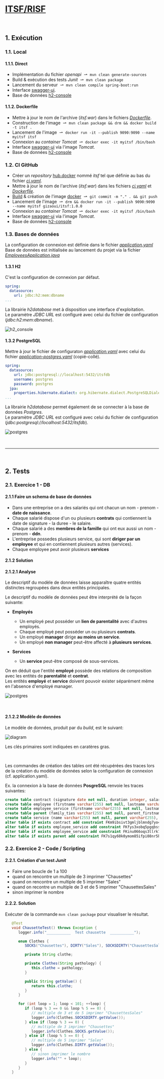 # [ITSF/RISF](https://github.com/gizaoui/itsf)

<br>

## 1. Exécution

### 1.1. Local

#### 1.1.1. Direct

- Implémentation du fichier *openapi* &nbsp;&#8640;&nbsp; `mvn clean generate-sources`
- Build & exécution des tests *Junit* &nbsp;&#8640;&nbsp; `mvn clean package`
- Lancement du serveur &nbsp;&#8640;&nbsp; `mvn clean compile spring-boot:run`
- Interface [swagger-ui](http://localhost:9090/swagger-ui/index.html).
- Base de données [h2-console](http://localhost:9090/h2-console)

#### 1.1.2. Dockerfile
- Mettre à jour le nom de l'archive (*itsf.war*) dans le fichiers [*Dockerfile*](https://github.com/gizaoui/itsf/blob/main/Dockerfile).
- Construction de l'image &nbsp;&#8640;&nbsp; `mvn clean package && drm && docker build -t itsf .`
- Lancement de l'image &nbsp;&#8640;&nbsp; `docker run -it --publish 9090:9090 --name myitsf itsf`
- Connexion au *container* *Tomcat* &nbsp;&#8640;&nbsp; `docker exec -it myitsf /bin/bash`
- Interface [swagger-ui](http://localhost:9090/itsf/swagger-ui/index.html) via l'image *Tomcat*.
- Base de données [h2-console](http://localhost:9090/itsf/h2-console)

### 1.2. CI GitHub

- Créer un *repository* [hub.docker](https://hub.docker.com/) nommé *itsf* tel que définie au bas du fichier [*ci.yaml*](https://github.com/gizaoui/itsf/blob/main/.github/workflows/ci.yaml).
- Mettre à jour le nom de l'archive (*itsf.war*) dans les fichiers [*ci.yaml*](https://github.com/gizaoui/itsf/blob/main/.github/workflows/ci.yaml) et [*Dockerfile*](https://github.com/gizaoui/itsf/blob/main/Dockerfile).
- [Build](https://github.com/gizaoui/itsf/actions) & création de l'image [docker](https://hub.docker.com/repository/docker/gizaoui/itsf/general) &nbsp;&#8640;&nbsp; `git commit -m "." . && git push`
- Lancement de l'image &nbsp;&#8640;&nbsp; `drm && docker run -it --publish 9090:9090 --name myitsf gizaoui/itsf:1.0.0`
- Connexion au *container* *Tomcat* &nbsp;&#8640;&nbsp; `docker exec -it myitsf /bin/bash`
- Interface [swagger-ui](http://localhost:9090/itsf/swagger-ui/index.html) via l'image *Tomcat*.
- Base de données [h2-console](http://localhost:9090/itsf/h2-console)


### 1.3. Bases de données

La configuration de connexion est définie dans le fichier [*application.yaml*](https://github.com/gizaoui/itsf/blob/main/src/main/resources/application.yaml)<br>
Base de données est initialisée au lancement du projet via la fichier [*EmployeesApplication.java*](https://github.com/gizaoui/itsf/blob/main/src/main/java/com/example/EmployeesApplication.java)

#### 1.3.1 H2

C'est la configuration de connexion par défaut. 

```yaml
spring:
  datasource:
    url: jdbc:h2:mem:dbname
...
```

La librairie *h2database* met à disposition une interface d'exploitation.<br>
Le paramètre *JDBC URL* est configuré avec celui du fichier de configuration (*jdbc:h2:mem:dbname*).

![h2_console](pic/h2_console.png)


#### 1.3.2 PostgreSQL

Mettre à jour le fichier de configuraton [*application.yaml*](https://github.com/gizaoui/itsf/blob/main/src/main/resources/application.yaml) avec celui du fichier [*application-postgres.yaml*](https://github.com/gizaoui/itsf/blob/main/src/main/resources/application-postgres.yaml) (copié-collé). 

```yaml
spring:
  datasource:
    url: jdbc:postgresql://localhost:5432/itsfdb
    username: postgres
    password: postgres
  jpa:
    properties.hibernate.dialect: org.hibernate.dialect.PostgreSQLDialect
...
```

La librairie *h2database* permet également de se connecter à la base de données *Postgres*.<br>
Le paramètre *JDBC URL* est configuré avec celui du fichier de configuration (*jdbc:postgresql://localhost:5432/itsfdb*).

![postgres](pic/postgres.png)


<br>

---

<br>

## 2. Tests

### 2.1. Exercice 1 - DB

#### 2.1.1 Faire un schema de base de données

- Dans une entreprise on a des salariés qui ont chacun un nom - prenom - **date de naissance**.
- Chaque salarié dispose d'un ou plusieurs **contrats** qui contiennent la date de signature - la duree - le salaire.
- Chaque salarié a des **membres de la famille** qui ont eux aussi un nom - prenom - **ddn**.
- L'entreprise possedes plusieurs service, qui sont **diriger par un employee** et qui en contiennent plusieurs autres (services).
- Chaque employee peut avoir plusieurs **services**


#### 2.1.2 Solution

#### 2.1.2.1 Analyse

Le descriptif du modèle de données laisse apparaître quatre entités distinctes regroupées dans deux entités principales.

Le descriptif du modèle de données peut être interprété de la façon suivante:

- **Employés**
    - Un employé peut posséder un **lien de parentalité** avec d'autres employés.
    - Chaque employé peut posséder un ou plusieurs **contrats**.
    - Un employé **manager** dirige **au moins un service**.
    - Un employé **non manager** peut-être affecté à **plusieurs services**.

- **Services**
    - Un **service** peut-être composé de sous-services.

On en déduit que l'entité **employé** possède des relations de composition avec les entités de **parentalité** et **contrat**.<br>
Les entités **employé** et **service** doivent pouvoir exister séparément même en l'absence d'employé manager.  
 
![postgres](pic/api.png)

<br>

#### 2.1.2.2 Modèle de données

Le modèle de données, produit par du *build*, est le suivant:

![diagram](pic/diagram.png)

Les clés primaires sont indiquées en caratères gras.

<br>

Les commandes de création des tables ont été récupérées des traces lors de la création du modèle de données selon la configuration de connexion (cf. application.yaml).<br>

Ex. la connexion à la base de données **PosgreSQL** renvoie les traces suivantes:

```sql
create table contract (signature date not null, duration integer, salary numeric(38,2), firstname varchar(255) not null, lastname varchar(255) not null, primary key (firstname, lastname, signature))
create table employee (firstname varchar(255) not null, lastname varchar(255) not null, birthdate date, manager boolean, primary key (firstname, lastname))
create table employee_service (firstname varchar(255) not null, lastname varchar(255) not null, service varchar(255) not null, primary key (firstname, lastname, service))
create table parent (family_ties varchar(255) not null, parent_firstname varchar(255) not null, parent_lastname varchar(255) not null, firstname varchar(255), lastname varchar(255), primary key (family_ties, parent_firstname, parent_lastname))
create table service (name varchar(255) not null, parent varchar(255), primary key (name))
alter table if exists contract add constraint FKm9ibsivt3gmljblmndg7yo4rq foreign key (firstname, lastname) references employee on delete cascade
alter table if exists employee_service add constraint FKfys3xobq5pgqbsslemnnr87sx foreign key (service) references service
alter table if exists employee_service add constraint FKinu066oqs3llrk79qm9oeb7lt foreign key (firstname, lastname) references employee
alter table if exists parent add constraint FK7s1qy60k0ymom85ifpi08nr5b foreign key (firstname, lastname) references employee on delete cascade
```


### 2.2. Exercice 2 - Code / Scripting

#### 2.2.1. Création d'un test *Junit*

- Faire une boucle de 1 a 100
- quand on rencontre un multiple de 3 imprimer "Chausettes"
- quand on rencontre un multiple de 5 imprimer "Sales"
- quand on recontre un multiple de 3 et de 5 imprimer "ChausettesSales"
- sinon imprimer le nombre

#### 2.2.2. Solution

Exécuter de la commande `mvn clean package` pour visualiser le résultat.

```java
   @Test
   void ChausetteTest() throws Exception {
      logger.info("___________  Test chausette  ___________");

      enum Clothes {
         SOCKS("Chausettes"), DIRTY("Sales"), SOCKSDIRTY("ChausettesSales");

         private String clothe;

         private Clothes(String pathology) {
            this.clothe = pathology;
         }

         public String getValue() {
            return this.clothe;
         }
      }

      for (int loop = 1; loop < 101; ++loop) {
         if (loop % 3 == 0 && loop % 5 == 0) {
            // multiple de 3 et de 5 imprimer "ChausettesSales"
            logger.info(Clothes.SOCKSDIRTY.getValue());
         } else if (loop % 3 == 0) {
            // multiple de 3 imprimer "Chausettes"
            logger.info(Clothes.SOCKS.getValue());
         } else if (loop % 5 == 0) {
            // multiple de 5 imprimer "Sales"
            logger.info(Clothes.DIRTY.getValue());
         } else {
            // sinon imprimer le nombre
            logger.info("" + loop);
         }
      }
   }
```
